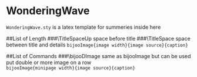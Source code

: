 # WonderingWave

`WonderingWave.sty` is a latex template for summeries inside here

##List of Length
###\TitleSpaceUp
space before title
###\TitleSpace
space between title and details
`bijooImage{image width}{image source}{caption}`

##List of Commands
###\bijooDImage
same as bijooImage but can be used put double or more image on a row  
`bijooImage{minipage width}{image source}{caption}`
